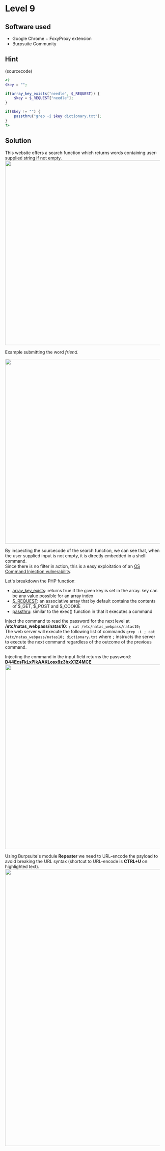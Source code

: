 # Level 9

## Software used
- Google Chrome + FoxyProxy extension
- Burpsuite Community

## Hint
(sourcecode)
```php
<?
$key = "";

if(array_key_exists("needle", $_REQUEST)) {
    $key = $_REQUEST["needle"];
}

if($key != "") {
    passthru("grep -i $key dictionary.txt");
}
?>
```

## Solution

This website offers a search function which returns words containing user-supplied string if not empty. 
<img src="https://user-images.githubusercontent.com/110602224/235471474-02c833d7-2a05-4ae9-a7a5-8098689f1336.png" width=600 height=auto>

Example submitting the word _friend_.

<img src="https://user-images.githubusercontent.com/110602224/235471696-954f41ea-9164-40a7-b713-48d7d776fb07.png" width=600 height=auto>

By inspecting the sourcecode of the search function, we can see that, when the user supplied input is not empty, it is directly embedded in a shell command.  
Since there is no filter in action, this is a easy exploitation of an [OS Command Injection vulnerability](https://owasp.org/www-community/attacks/Command_Injection).

Let's breakdown the PHP function:
- [array_key_exists](https://www.php.net/manual/en/function.array-key-exists.php): returns true if the given key is set in the array. key can be any value possible for an array index  
- [$\_REQUEST](https://www.php.net/manual/en/reserved.variables.request.php): an associative array that by default contains the contents of $_GET, $_POST and $_COOKIE
- [passthru](https://www.php.net/manual/en/function.passthru): similar to the exec() function in that it executes a command

Inject the command to read the password for the next level at **/etc/natas_webpass/natas10**: ```; cat /etc/natas_webpass/natas10;```  
The web server will execute the following list of commands ```grep -i ; cat /etc/natas_webpass/natas10; dictionary.txt``` where ```;``` instructs the server to execute the next command regardless of the outcome of the previous command.  

Injecting the command in the input field returns the password: **D44EcsFkLxPIkAAKLosx8z3hxX1Z4MCE**  
<img src="https://user-images.githubusercontent.com/110602224/235476589-964678cb-116e-4f38-a739-39a00345ad94.png" width=600 height=auto>

Using Burpsuite's module **Repeater** we need to URL-encode the payload to avoid breaking the URL syntax (shortcut to URL-encode is **CTRL+U** on highlighted text).
<img src="https://user-images.githubusercontent.com/110602224/235477216-03b5a27b-1c34-463b-8182-4eca439a3ef6.png" width=900 height=auto>


